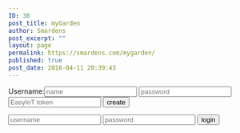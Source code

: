 ```yaml
---
ID: 30
post_title: myGarden
author: Smardens
post_excerpt: ""
layout: page
permalink: https://smardens.com/mygarden/
published: true
post_date: 2018-04-11 20:39:43
---
```

<div class="login-page">
 <div class="form">
  <form class="register-form">
   <label>Username:</label><input type="text" placeholder="name" />
   <input type="password" placeholder="password" />
   <input type="text" placeholder="EasyIoT token" />
   <button>create</button>
  </form>
  <form class="login-form">
   <input type="text" placeholder="username" />
   <input type="password" placeholder="password" />
   <button>login</button>
  </form>
 </div>
</div>